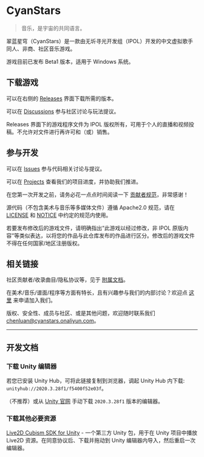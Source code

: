 # CyanStars

> 音乐，是宇宙的共同语言。

翠蓝星穹（CyanStars）是一款由无圻寻光开发组（IPOL）开发的中文虚拟歌手同人、非商、社区音乐游戏。

游戏目前已发布 Beta1 版本，适用于 Windows 系统。


## 下载游戏

可以在右侧的 [Releases](https://github.com/IPOL-Studio/CyanStars/releases) 界面下载所需的版本。

可以在 [Discussions](https://github.com/IPOL-Studio/CyanStars/discussions) 参与社区讨论与玩法提议。

Releases 界面下的游戏程序文件为 IPOL 版权所有，可用于个人的直播和视频投稿。不允许对文件进行再许可和（或）销售。


## 参与开发

可以在 [Issues](https://github.com/IPOL-Studio/CyanStars/issues) 参与代码相关讨论与提议。

可以在 [Projects](https://github.com/orgs/IPOL-Studio/projects/5) 查看我们的项目进度，并协助我们推进。

在您第一次开发之前，请务必花一点点时间阅读一下 [贡献者规范](CONTRIBUTING)，非常感谢！

源代码（不包含美术与音乐等多媒体文件）遵循 Apache2.0 规范，请在 [LICENSE](LICENSE) 和 [NOTICE](NOTICE) 中约定的规范内使用。

若要发布修改后的游戏文件，请明确指出“此游戏以经过修改，非 IPOL 原版内容”等类似表达，以将您的作品与此仓库发布的作品进行区分。修改后的游戏文件不得在任何国家/地区注册版权。


## 相关链接

社区贡献者/收录曲目/隐私协议等，见于 [附属文档](https://ipol-studio.github.io/CyanStars_Docs/)。

在美术/音乐/谱面/程序等方面有特长，且有兴趣参与我们的内部讨论？欢迎点 [这里](http://chenluan.mikecrm.com/JeKq3DU) 来申请加入我们。

版权、安全性、成员与社区、或是其他问题，欢迎随时联系我们 <chenluan@cyanstars.onaliyun.com>。

---

## 开发文档

### 下载 Unity 编辑器

若您已安装 Unity Hub，可将此链接复制到浏览器，调起 Unity Hub 内下载: `unityhub://2020.3.28f1/f5400f52e03f`。

（不推荐）或从 [Unity 官网](https://unity3d.com/get-unity/download/archive) 手动下载 `2020.3.28f1` 版本的编辑器。

### 下载其他必要资源

[Live2D Cubism SDK for Unity](https://www.live2d.com/zh-CHS/sdk/download/unity/) - 一个第三方 Unity 包，用于在 Unity 项目中播放 Live2D 资源。在同意协议后、下载并拖动到 Unity 编辑器内导入，然后重启一次编辑器。